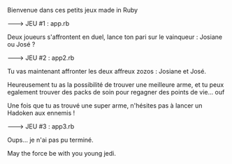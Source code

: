 Bienvenue dans ces petits jeux made in Ruby

---> JEU #1 : app.rb

Deux joueurs s'affrontent en duel, lance ton pari sur le vainqueur : Josiane ou José ?

---> JEU #2 : app2.rb

Tu vas maintenant affronter les deux affreux zozos : Josiane et José.

Heureusement tu as la possibilité de trouver une meilleure arme, et tu peux egalement trouver des packs de soin pour regagner des points de vie... ouf

Une fois que tu as trouvé une super arme, n'hésites pas à lancer un Hadoken aux ennemis !

---> JEU #3 : app3.rb

Oups... je n'ai pas pu terminé.

May the force be with you young jedi.
